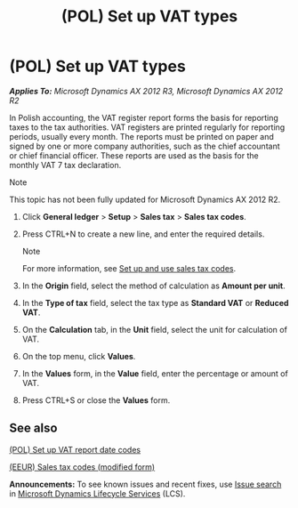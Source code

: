 ﻿---
title: (POL) Set up VAT types
TOCTitle: (POL) Set up VAT types
ms:assetid: 47a494be-383b-492c-9603-eca4b1a130bc
ms:mtpsurl: https://technet.microsoft.com/en-us/library/JJ678188(v=AX.60)
ms:contentKeyID: 49386911
ms.date: 04/18/2014
mtps_version: v=AX.60
---

# (POL) Set up VAT types 


_**Applies To:** Microsoft Dynamics AX 2012 R3, Microsoft Dynamics AX 2012 R2_

In Polish accounting, the VAT register report forms the basis for reporting taxes to the tax authorities. VAT registers are printed regularly for reporting periods, usually every month. The reports must be printed on paper and signed by one or more company authorities, such as the chief accountant or chief financial officer. These reports are used as the basis for the monthly VAT 7 tax declaration.


> [!NOTE]
> <P>This topic has not been fully updated for Microsoft Dynamics AX 2012 R2.</P>



1.  Click **General ledger** \> **Setup** \> **Sales tax** \> **Sales tax codes**.

2.  Press CTRL+N to create a new line, and enter the required details.
    

    > [!NOTE]
    > <P>For more information, see <A href="set-up-and-use-sales-tax-codes.md">Set up and use sales tax codes</A>.</P>



3.  In the **Origin** field, select the method of calculation as **Amount per unit**.

4.  In the **Type of tax** field, select the tax type as **Standard VAT** or **Reduced VAT**.

5.  On the **Calculation** tab, in the **Unit** field, select the unit for calculation of VAT.

6.  On the top menu, click **Values**.

7.  In the **Values** form, in the **Value** field, enter the percentage or amount of VAT.

8.  Press CTRL+S or close the **Values** form.

## See also

[(POL) Set up VAT report date codes](pol-set-up-vat-report-date-codes.md)

[(EEUR) Sales tax codes (modified form)](https://technet.microsoft.com/en-us/library/jj710689\(v=ax.60\))

  
**Announcements:** To see known issues and recent fixes, use [Issue search](http://go.microsoft.com/fwlink/?linkid=389258) in [Microsoft Dynamics Lifecycle Services](http://go.microsoft.com/fwlink/?linkid=306505) (LCS).

